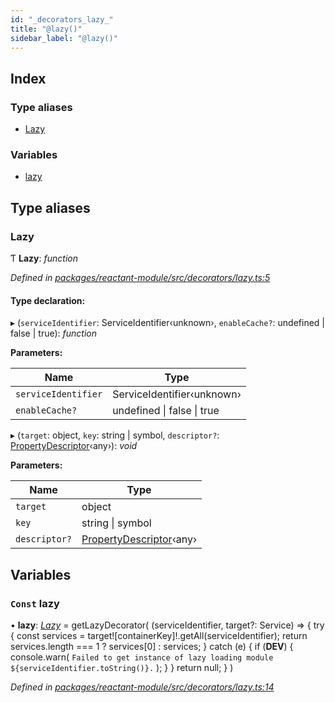 ```yaml
---
id: "_decorators_lazy_"
title: "@lazy()"
sidebar_label: "@lazy()"
---
```


## Index

### Type aliases

* [Lazy](_decorators_lazy_.md#lazy)

### Variables

* [lazy](_decorators_lazy_.md#const-lazy)

## Type aliases

###  Lazy

Ƭ **Lazy**: *function*

*Defined in [packages/reactant-module/src/decorators/lazy.ts:5](https://github.com/unadlib/reactant/blob/a019d587/packages/reactant-module/src/decorators/lazy.ts#L5)*

#### Type declaration:

▸ (`serviceIdentifier`: ServiceIdentifier‹unknown›, `enableCache?`: undefined | false | true): *function*

**Parameters:**

Name | Type |
------ | ------ |
`serviceIdentifier` | ServiceIdentifier‹unknown› |
`enableCache?` | undefined &#124; false &#124; true |

▸ (`target`: object, `key`: string | symbol, `descriptor?`: [PropertyDescriptor](../interfaces/_interfaces_.propertydescriptor.md)‹any›): *void*

**Parameters:**

Name | Type |
------ | ------ |
`target` | object |
`key` | string &#124; symbol |
`descriptor?` | [PropertyDescriptor](../interfaces/_interfaces_.propertydescriptor.md)‹any› |

## Variables

### `Const` lazy

• **lazy**: *[Lazy](_decorators_lazy_.md#lazy)* = getLazyDecorator(
  (serviceIdentifier, target?: Service) => {
    try {
      const services = target![containerKey]!.getAll(serviceIdentifier);
      return services.length === 1 ? services[0] : services;
    } catch (e) {
      if (__DEV__) {
        console.warn(
          `Failed to get instance of lazy loading module ${serviceIdentifier.toString()}.`
        );
      }
    }
    return null;
  }
)

*Defined in [packages/reactant-module/src/decorators/lazy.ts:14](https://github.com/unadlib/reactant/blob/a019d587/packages/reactant-module/src/decorators/lazy.ts#L14)*
